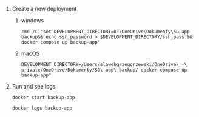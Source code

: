 1. Create a new deployment
    1. windows

       `cmd /C "set DEVELOPMENT_DIRECTORY=D:\OneDrive\Dokumenty\SG app backup&& echo ssh_password > $DEVELOPMENT_DIRECTORY/ssh_pass && docker compose up backup-app"`

    1. macOS

       `DEVELOPMENT_DIRECTORY=/Users/slawekgrzegorzewski/OneDrive\ -\ private/OneDrive/Dokumenty/SG\ app\ backup/ docker compose up backup-app"`

2. Run and see logs

   `docker start backup-app`

   `docker logs backup-app`